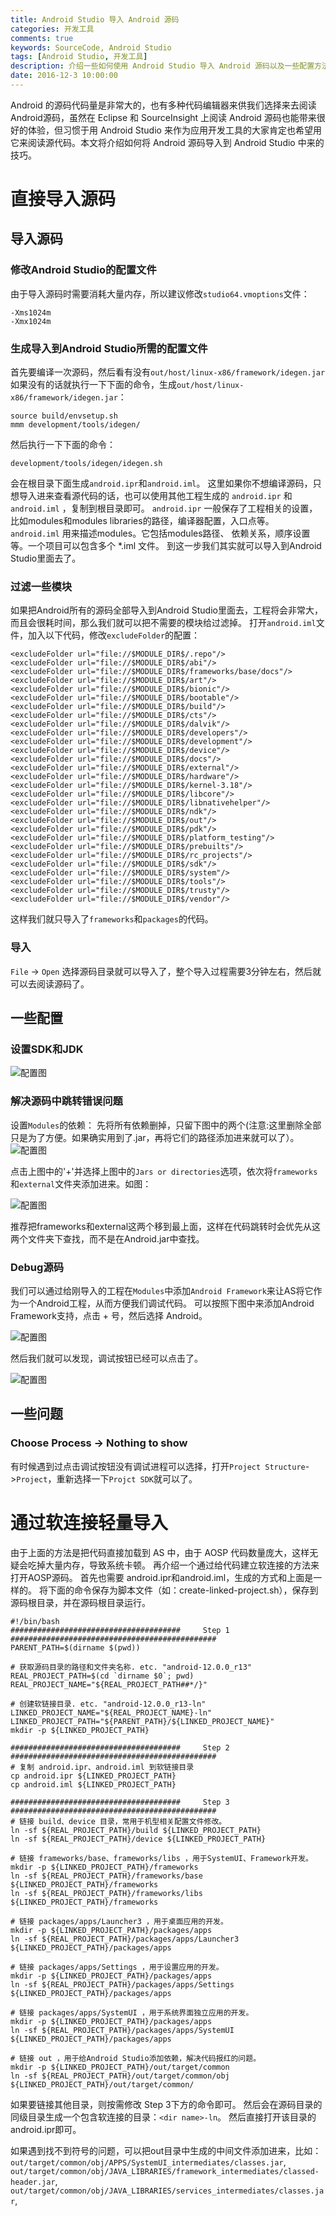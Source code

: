 ```yaml
---
title: Android Studio 导入 Android 源码
categories: 开发工具
comments: true
keywords: SourceCode, Android Studio
tags: [Android Studio, 开发工具]
description: 介绍一些如何使用 Android Studio 导入 Android 源码以及一些配置方法
date: 2016-12-3 10:00:00
---
```

Android 的源码代码量是非常大的，也有多种代码编辑器来供我们选择来去阅读Android源码，虽然在 Eclipse 和 SourceInsight 上阅读 Android 源码也能带来很好的体验，但习惯于用 Android Studio 来作为应用开发工具的大家肯定也希望用它来阅读源代码。本文将介绍如何将 Android 源码导入到 Android Studio 中来的技巧。
<!-- more -->
# 直接导入源码
## 导入源码
### 修改Android Studio的配置文件
由于导入源码时需要消耗大量内存，所以建议修改`studio64.vmoptions`文件：
```
-Xms1024m
-Xmx1024m
```

### 生成导入到Android Studio所需的配置文件
首先要编译一次源码，然后看有没有`out/host/linux-x86/framework/idegen.jar`
如果没有的话就执行一下下面的命令，生成`out/host/linux-x86/framework/idegen.jar`：
```
source build/envsetup.sh
mmm development/tools/idegen/
```
然后执行一下下面的命令：
```
development/tools/idegen/idegen.sh
```
会在根目录下面生成`android.ipr`和`android.iml`。
这里如果你不想编译源码，只想导入进来查看源代码的话，也可以使用其他工程生成的 `android.ipr` 和 `android.iml` ，复制到根目录即可。
`android.ipr` 一般保存了工程相关的设置，比如modules和modules libraries的路径，编译器配置，入口点等。
`android.iml` 用来描述modules。它包括modules路径、 依赖关系，顺序设置等。一个项目可以包含多个 *.iml 文件。
到这一步我们其实就可以导入到Android Studio里面去了。

### 过滤一些模块
如果把Android所有的源码全部导入到Android Studio里面去，工程将会非常大，而且会很耗时间，那么我们就可以把不需要的模块给过滤掉。
打开`android.iml`文件，加入以下代码，修改`excludeFolder`的配置：
```
<excludeFolder url="file://$MODULE_DIR$/.repo"/>
<excludeFolder url="file://$MODULE_DIR$/abi"/>
<excludeFolder url="file://$MODULE_DIR$/frameworks/base/docs"/>
<excludeFolder url="file://$MODULE_DIR$/art"/>
<excludeFolder url="file://$MODULE_DIR$/bionic"/>
<excludeFolder url="file://$MODULE_DIR$/bootable"/>
<excludeFolder url="file://$MODULE_DIR$/build"/>
<excludeFolder url="file://$MODULE_DIR$/cts"/>
<excludeFolder url="file://$MODULE_DIR$/dalvik"/>
<excludeFolder url="file://$MODULE_DIR$/developers"/>
<excludeFolder url="file://$MODULE_DIR$/development"/>
<excludeFolder url="file://$MODULE_DIR$/device"/>
<excludeFolder url="file://$MODULE_DIR$/docs"/>
<excludeFolder url="file://$MODULE_DIR$/external"/>
<excludeFolder url="file://$MODULE_DIR$/hardware"/>
<excludeFolder url="file://$MODULE_DIR$/kernel-3.18"/>
<excludeFolder url="file://$MODULE_DIR$/libcore"/>
<excludeFolder url="file://$MODULE_DIR$/libnativehelper"/>
<excludeFolder url="file://$MODULE_DIR$/ndk"/>
<excludeFolder url="file://$MODULE_DIR$/out"/>
<excludeFolder url="file://$MODULE_DIR$/pdk"/>
<excludeFolder url="file://$MODULE_DIR$/platform_testing"/>
<excludeFolder url="file://$MODULE_DIR$/prebuilts"/>
<excludeFolder url="file://$MODULE_DIR$/rc_projects"/>
<excludeFolder url="file://$MODULE_DIR$/sdk"/>
<excludeFolder url="file://$MODULE_DIR$/system"/>
<excludeFolder url="file://$MODULE_DIR$/tools"/>
<excludeFolder url="file://$MODULE_DIR$/trusty"/>
<excludeFolder url="file://$MODULE_DIR$/vendor"/>
```
这样我们就只导入了`frameworks`和`packages`的代码。

### 导入
`File` -> `Open` 选择源码目录就可以导入了，整个导入过程需要3分钟左右，然后就可以去阅读源码了。

## 一些配置
### 设置SDK和JDK

![配置图](/images/development-tool-import-source-to-android-studio/project.png)

### 解决源码中跳转错误问题
设置`Modules`的依赖：
先将所有依赖删掉，只留下图中的两个(注意:这里删除全部只是为了方便。如果确实用到了.jar，再将它们的路径添加进来就可以了）。
![配置图](/images/development-tool-import-source-to-android-studio/modules-add.png)

点击上图中的'+'并选择上图中的`Jars or directories`选项，依次将`frameworks`和`external`文件夹添加进来。如图：

![配置图](/images/development-tool-import-source-to-android-studio/modules-added.png)

推荐把frameworks和external这两个移到最上面，这样在代码跳转时会优先从这两个文件夹下查找，而不是在Android.jar中查找。

### Debug源码
我们可以通过给刚导入的工程在`Modules`中添加`Android Framework`来让AS将它作为一个Android工程，从而方便我们调试代码。
可以按照下图中来添加Android Framework支持，点击 + 号，然后选择 Android。

![配置图](/images/development-tool-import-source-to-android-studio/debug-add.png)

然后我们就可以发现，调试按钮已经可以点击了。

![配置图](/images/development-tool-import-source-to-android-studio/debug-added.png)

## 一些问题

### Choose Process -> Nothing to show

有时候遇到过点击调试按钮没有调试进程可以选择，打开`Project Structure`->`Project`，重新选择一下`Projct SDK`就可以了。

# 通过软连接轻量导入

由于上面的方法是把代码直接加载到 AS 中，由于 AOSP 代码数量庞大，这样无疑会吃掉大量内存，导致系统卡顿。
再介绍一个通过给代码建立软连接的方法来打开AOSP源码。
首先也需要 android.ipr和android.iml，生成的方式和上面是一样的。
将下面的命令保存为脚本文件（如：create-linked-project.sh），保存到源码根目录，并在源码根目录运行。

```
#!/bin/bash
######################################     Step 1    ##############################################
PARENT_PATH=$(dirname $(pwd))

# 获取源码目录的路径和文件夹名称. etc. "android-12.0.0_r13"
REAL_PROJECT_PATH=$(cd `dirname $0`; pwd)
REAL_PROJECT_NAME="${REAL_PROJECT_PATH##*/}"

# 创建软链接目录. etc. "android-12.0.0_r13-ln"
LINKED_PROJECT_NAME="${REAL_PROJECT_NAME}-ln"
LINKED_PROJECT_PATH="${PARENT_PATH}/${LINKED_PROJECT_NAME}"
mkdir -p ${LINKED_PROJECT_PATH}

######################################     Step 2    ##############################################
# 复制 android.ipr、android.iml 到软链接目录
cp android.ipr ${LINKED_PROJECT_PATH}
cp android.iml ${LINKED_PROJECT_PATH}

######################################     Step 3    ##############################################
# 链接 build、device 目录，常用于机型相关配置文件修改。
ln -sf ${REAL_PROJECT_PATH}/build ${LINKED_PROJECT_PATH}
ln -sf ${REAL_PROJECT_PATH}/device ${LINKED_PROJECT_PATH}

# 链接 frameworks/base、frameworks/libs ，用于SystemUI、Framework开发。
mkdir -p ${LINKED_PROJECT_PATH}/frameworks
ln -sf ${REAL_PROJECT_PATH}/frameworks/base ${LINKED_PROJECT_PATH}/frameworks
ln -sf ${REAL_PROJECT_PATH}/frameworks/libs ${LINKED_PROJECT_PATH}/frameworks

# 链接 packages/apps/Launcher3 ，用于桌面应用的开发。
mkdir -p ${LINKED_PROJECT_PATH}/packages/apps
ln -sf ${REAL_PROJECT_PATH}/packages/apps/Launcher3 ${LINKED_PROJECT_PATH}/packages/apps

# 链接 packages/apps/Settings ，用于设置应用的开发。
mkdir -p ${LINKED_PROJECT_PATH}/packages/apps
ln -sf ${REAL_PROJECT_PATH}/packages/apps/Settings ${LINKED_PROJECT_PATH}/packages/apps

# 链接 packages/apps/SystemUI ，用于系统界面独立应用的开发。
mkdir -p ${LINKED_PROJECT_PATH}/packages/apps
ln -sf ${REAL_PROJECT_PATH}/packages/apps/SystemUI ${LINKED_PROJECT_PATH}/packages/apps

# 链接 out ，用于给Android Studio添加依赖，解决代码报红的问题。
mkdir -p ${LINKED_PROJECT_PATH}/out/target/common
ln -sf ${REAL_PROJECT_PATH}/out/target/common/obj ${LINKED_PROJECT_PATH}/out/target/common/
```
如果要链接其他目录，则按需修改 Step 3下方的命令即可。
然后会在源码目录的同级目录生成一个包含软连接的目录：`<dir name>-ln`。
然后直接打开该目录的 android.ipr即可。

如果遇到找不到符号的问题，可以把out目录中生成的中间文件添加进来，比如：
`out/target/common/obj/APPS/SystemUI_intermediates/classes.jar`,
`out/target/common/obj/JAVA_LIBRARIES/framework_intermediates/classed-header.jar`,
`out/target/common/obj/JAVA_LIBRARIES/services_intermediates/classes.jar`,
